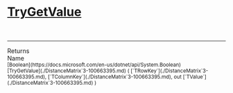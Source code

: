 # [TryGetValue](./DistanceMatrix`3-100663395.md)


<br>
<hr>
Returns<img width=550/>Name
<br>
<sub>[Boolean](https://docs.microsoft.com/en-us/dotnet/api/System.Boolean)</sub><img width=500/><sub>[TryGetValue](./DistanceMatrix`3-100663395.md) ( [`TRowKey`](./DistanceMatrix`3-100663395.md), [`TColumnKey`](./DistanceMatrix`3-100663395.md), out [`TValue`](./DistanceMatrix`3-100663395.md) )</sub><br>


